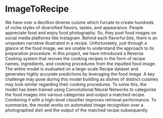 # ImageToRecipe
We have over a decillion diverse cuisine which furcate to create hundreds of niche 
styles of diversified flavors, tastes, and appearance. People appreciate food and enjoy 
food photography. So, they post food images on social media platforms like Instagram. 
Behind each flavorful bite, there is an unspoken narrative illustrated in a recipe. 
Unfortunately, just through a glance at the food image, we are unable to understand the 
approach to its preparation procedure. In this project, we have introduced a Reverse 
Cooking system that revives the cooking recipes in the form of recipe names, 
ingredients, and cooking procedures from the inputted food image. The entire model is 
evaluated on a large-scale Recipe dataset and generates highly accurate predictions by 
leveraging the food image. A key challenge may pose during this model building as 
dishes of distinct cuisines may look similar regarding their cooking procedures. To 
solve this, the model has been trained using Convolutional Neural Networks to 
categorize the food images into various categories and output a matched recipe. 
Combining it with a high-level classifier improves retrieval performance. To 
summarize, the model works on automated image recognition over a photographed dish 
and the output of the matched recipe subsequently
